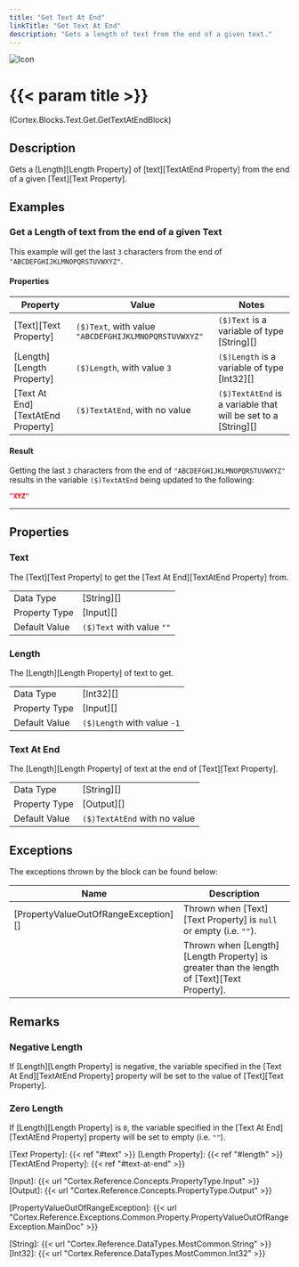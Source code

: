 ```yaml
---
title: "Get Text At End"
linkTitle: "Get Text At End"
description: "Gets a length of text from the end of a given text."
---
```


![Icon](/blocks/text-get-block-icon.png)

# {{< param title >}}

<p class="namespace">(Cortex.Blocks.Text.Get.GetTextAtEndBlock)</p>

## Description

Gets a [Length][Length Property] of [text][TextAtEnd Property] from the end of a given [Text][Text Property].

## Examples

### Get a Length of text from the end of a given Text

This example will get the last `3` characters from the end of `"ABCDEFGHIJKLMNOPQRSTUVWXYZ"`.

#### Properties

| Property           | Value                     | Notes                                    |
|--------------------|---------------------------|------------------------------------------|
| [Text][Text Property] | `($)Text`, with value `"ABCDEFGHIJKLMNOPQRSTUVWXYZ"` | `($)Text` is a variable of type [String][] |
| [Length][Length Property] | `($)Length`, with value `3` | `($)Length` is a variable of type [Int32][] |
| [Text At End][TextAtEnd Property] | `($)TextAtEnd`, with no value | `($)TextAtEnd` is a variable that will be set to a [String][] |

#### Result

Getting the last `3` characters from the end of `"ABCDEFGHIJKLMNOPQRSTUVWXYZ"` results in the variable `($)TextAtEnd` being updated to the following:

```json
"XYZ"
```

***

## Properties

### Text

The [Text][Text Property] to get the [Text At End][TextAtEnd Property] from.  
  
| | |
|--------------------|---------------------------|
| Data Type | [String][] |
| Property Type | [Input][] |
| Default Value | `($)Text` with value `""` |

### Length

The [Length][Length Property] of text to get.

| | |
|--------------------|---------------------------|
| Data Type | [Int32][] |
| Property Type | [Input][] |
| Default Value | `($)Length` with value `-1` |

### Text At End

The [Length][Length Property] of text at the end of [Text][Text Property].
  
| | |
|--------------------|---------------------------|
| Data Type | [String][] |
| Property Type | [Output][] |
| Default Value | `($)TextAtEnd` with no value |

## Exceptions

The exceptions thrown by the block can be found below:

| Name     | Description |
|----------|----------|
| [PropertyValueOutOfRangeException][] | Thrown when [Text][Text Property] is `null` or empty (i.e. `""`). |
| | Thrown when [Length][Length Property] is greater than the length of [Text][Text Property]. |

## Remarks

### Negative Length

If [Length][Length Property] is negative, the variable specified in the [Text At End][TextAtEnd Property] property will be set to the value of [Text][Text Property].

### Zero Length

If [Length][Length Property] is `0`, the variable specified in the [Text At End][TextAtEnd Property] property will be set to empty (i.e. `""`).

[Text Property]: {{< ref "#text" >}}
[Length Property]: {{< ref "#length" >}}
[TextAtEnd Property]: {{< ref "#text-at-end" >}}

[Input]: {{< url "Cortex.Reference.Concepts.PropertyType.Input" >}}
[Output]: {{< url "Cortex.Reference.Concepts.PropertyType.Output" >}}

[PropertyValueOutOfRangeException]: {{< url "Cortex.Reference.Exceptions.Common.Property.PropertyValueOutOfRangeException.MainDoc" >}}

[String]: {{< url "Cortex.Reference.DataTypes.MostCommon.String" >}}
[Int32]: {{< url "Cortex.Reference.DataTypes.MostCommon.Int32" >}}
